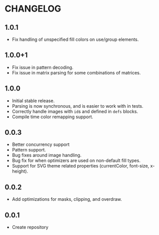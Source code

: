 # CHANGELOG

## 1.0.1

- Fix handling of unspecified fill colors on use/group elements.

## 1.0.0+1

- Fix issue in pattern decoding.
- Fix issue in matrix parsing for some combinations of matrices.

## 1.0.0

* Initial stable release.
* Parsing is now synchronous, and is easier to work with in tests.
* Correctly handle images with `id`s and defined in `defs` blocks.
* Compile time color remapping support.

## 0.0.3

* Better concurrency support
* Pattern support.
* Bug fixes around image handling.
* Bug fix for when optimizers are used on non-default fill types.
* Support for SVG theme related properties (currentColor, font-size, x-height).

## 0.0.2

* Add optimizations for masks, clipping, and overdraw.

## 0.0.1

* Create repository
